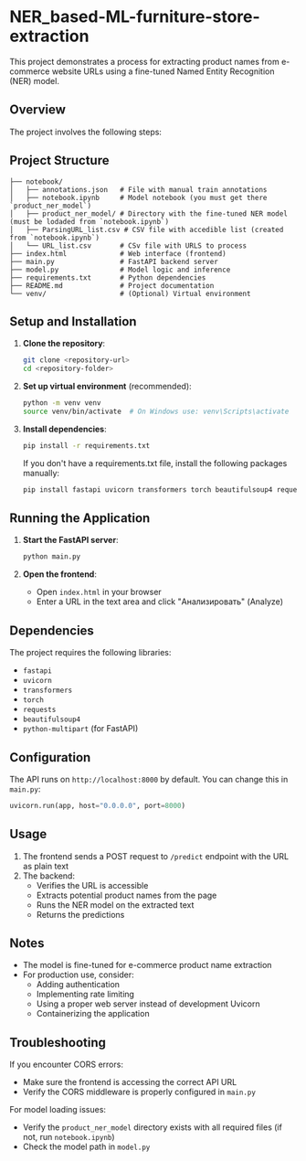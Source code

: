# NER_based-ML-furniture-store-extraction

This project demonstrates a process for extracting product names from e-commerce website URLs using a fine-tuned Named Entity Recognition (NER) model.

## Overview

The project involves the following steps:

## Project Structure
```
├── notebook/
│   ├── annotations.json   # File with manual train annotations
│   ├── notebook.ipynb     # Model notebook (you must get there `product_ner_model`)
│   ├── product_ner_model/ # Directory with the fine-tuned NER model (must be lodaded from `notebook.ipynb`)
│   ├── ParsingURL_list.csv # CSV file with accedible list (created from `notebook.ipynb`)
│   └── URL_list.csv       # CSv file with URLS to process
├── index.html             # Web interface (frontend)
├── main.py                # FastAPI backend server
├── model.py               # Model logic and inference
├── requirements.txt       # Python dependencies
├── README.md              # Project documentation
└── venv/                  # (Optional) Virtual environment
```
## Setup and Installation

1. **Clone the repository**:
   ```bash
   git clone <repository-url>
   cd <repository-folder>
   ```

2. **Set up virtual environment** (recommended):
   ```bash
   python -m venv venv
   source venv/bin/activate  # On Windows use: venv\Scripts\activate
   ```

3. **Install dependencies**:
   ```bash
   pip install -r requirements.txt
   ```

   If you don't have a requirements.txt file, install the following packages manually:
   ```bash
   pip install fastapi uvicorn transformers torch beautifulsoup4 requests
   ```

## Running the Application

1. **Start the FastAPI server**:
   ```bash
   python main.py
   ```

2. **Open the frontend**:
   - Open `index.html` in your browser
   - Enter a URL in the text area and click "Анализировать" (Analyze)

## Dependencies

The project requires the following libraries:

- `fastapi`
- `uvicorn`
- `transformers`
- `torch`
- `requests`
- `beautifulsoup4`
- `python-multipart` (for FastAPI)

## Configuration

The API runs on `http://localhost:8000` by default. You can change this in `main.py`:
```python
uvicorn.run(app, host="0.0.0.0", port=8000)
```

## Usage

1. The frontend sends a POST request to `/predict` endpoint with the URL as plain text
2. The backend:
   - Verifies the URL is accessible
   - Extracts potential product names from the page
   - Runs the NER model on the extracted text
   - Returns the predictions

## Notes

- The model is fine-tuned for e-commerce product name extraction
- For production use, consider:
  - Adding authentication
  - Implementing rate limiting
  - Using a proper web server instead of development Uvicorn
  - Containerizing the application

## Troubleshooting

If you encounter CORS errors:
- Make sure the frontend is accessing the correct API URL
- Verify the CORS middleware is properly configured in `main.py`

For model loading issues:
- Verify the `product_ner_model` directory exists with all required files (if not, run `notebook.ipynb`)
- Check the model path in `model.py`

